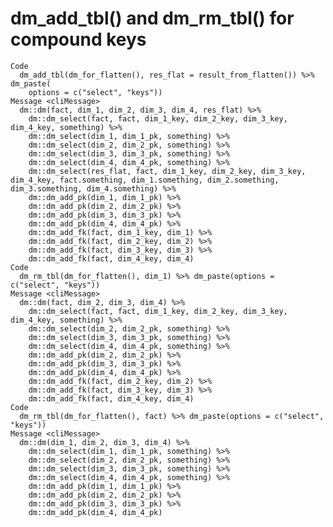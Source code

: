 # dm_add_tbl() and dm_rm_tbl() for compound keys

    Code
      dm_add_tbl(dm_for_flatten(), res_flat = result_from_flatten()) %>% dm_paste(
        options = c("select", "keys"))
    Message <cliMessage>
      dm::dm(fact, dim_1, dim_2, dim_3, dim_4, res_flat) %>%
        dm::dm_select(fact, fact, dim_1_key, dim_2_key, dim_3_key, dim_4_key, something) %>%
        dm::dm_select(dim_1, dim_1_pk, something) %>%
        dm::dm_select(dim_2, dim_2_pk, something) %>%
        dm::dm_select(dim_3, dim_3_pk, something) %>%
        dm::dm_select(dim_4, dim_4_pk, something) %>%
        dm::dm_select(res_flat, fact, dim_1_key, dim_2_key, dim_3_key, dim_4_key, fact.something, dim_1.something, dim_2.something, dim_3.something, dim_4.something) %>%
        dm::dm_add_pk(dim_1, dim_1_pk) %>%
        dm::dm_add_pk(dim_2, dim_2_pk) %>%
        dm::dm_add_pk(dim_3, dim_3_pk) %>%
        dm::dm_add_pk(dim_4, dim_4_pk) %>%
        dm::dm_add_fk(fact, dim_1_key, dim_1) %>%
        dm::dm_add_fk(fact, dim_2_key, dim_2) %>%
        dm::dm_add_fk(fact, dim_3_key, dim_3) %>%
        dm::dm_add_fk(fact, dim_4_key, dim_4)
    Code
      dm_rm_tbl(dm_for_flatten(), dim_1) %>% dm_paste(options = c("select", "keys"))
    Message <cliMessage>
      dm::dm(fact, dim_2, dim_3, dim_4) %>%
        dm::dm_select(fact, fact, dim_1_key, dim_2_key, dim_3_key, dim_4_key, something) %>%
        dm::dm_select(dim_2, dim_2_pk, something) %>%
        dm::dm_select(dim_3, dim_3_pk, something) %>%
        dm::dm_select(dim_4, dim_4_pk, something) %>%
        dm::dm_add_pk(dim_2, dim_2_pk) %>%
        dm::dm_add_pk(dim_3, dim_3_pk) %>%
        dm::dm_add_pk(dim_4, dim_4_pk) %>%
        dm::dm_add_fk(fact, dim_2_key, dim_2) %>%
        dm::dm_add_fk(fact, dim_3_key, dim_3) %>%
        dm::dm_add_fk(fact, dim_4_key, dim_4)
    Code
      dm_rm_tbl(dm_for_flatten(), fact) %>% dm_paste(options = c("select", "keys"))
    Message <cliMessage>
      dm::dm(dim_1, dim_2, dim_3, dim_4) %>%
        dm::dm_select(dim_1, dim_1_pk, something) %>%
        dm::dm_select(dim_2, dim_2_pk, something) %>%
        dm::dm_select(dim_3, dim_3_pk, something) %>%
        dm::dm_select(dim_4, dim_4_pk, something) %>%
        dm::dm_add_pk(dim_1, dim_1_pk) %>%
        dm::dm_add_pk(dim_2, dim_2_pk) %>%
        dm::dm_add_pk(dim_3, dim_3_pk) %>%
        dm::dm_add_pk(dim_4, dim_4_pk)


